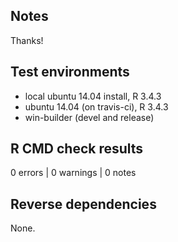 ## Notes

Thanks!

## Test environments
* local ubuntu 14.04 install, R 3.4.3
* ubuntu 14.04 (on travis-ci), R 3.4.3
* win-builder (devel and release)

## R CMD check results

0 errors | 0 warnings | 0 notes


## Reverse dependencies

None. 

